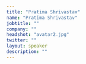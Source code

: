 ```yaml
---
title: "Pratima Shrivastav"
name: "Pratima Shrivastav"
jobtitle: ""
company: ""
headshot: "avatar2.jpg"
twitter: ""
layout: speaker
description: ""
---
```

